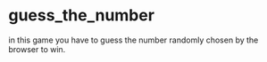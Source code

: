 # guess_the_number
in this game you have to guess the number randomly chosen by the browser to win.

